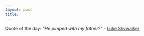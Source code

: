 ```yaml
---
layout: post
title: 
---
```


Quote of the day: <i>"He pimped with my father?"</i> - <a href="http://detonate.net/sw4/index.php3?page=9">Luke Skywalker</a>
